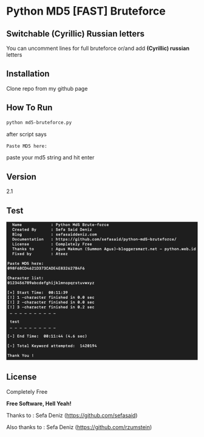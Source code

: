 # Python MD5 [FAST] Bruteforce

## Switchable (Cyrillic) Russian letters

You can uncomment lines for full bruteforce or/and add **(Cyrillic) russian** letters


## Installation

Clone repo from my github page

## How To Run

```sh
python md5-bruteforce.py
```

after script says

```sh
Paste MD5 here:
```

paste your md5 string and hit enter

## Version

2.1


## Test

![Test Image](screen.png)

## License

Completely Free

**Free Software, Hell Yeah!**

 Thanks to       :  Sefa Deniz (<https://github.com/sefasaid>)
 
 Also thanks to  :  Sefa Deniz (<https://github.com/rzumstein>)

